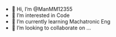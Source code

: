 - 👋 Hi, I’m @ManMM12355
- 👀 I’m interested in Code
- 🌱 I’m currently learning Machatronic Eng
- 💞️ I’m looking to collaborate on ... 


<!---
ManMM12355/ManMM12355 is a ✨ special ✨ repository because its `README.md` (this file) appears on your GitHub profile.
You can click the Preview link to take a look at your changes.
--->

